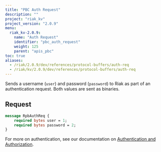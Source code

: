 ```yaml
---
title: "PBC Auth Request"
description: ""
project: "riak_kv"
project_version: "2.0.9"
menu:
  riak_kv-2.0.9:
    name: "Auth Request"
    identifier: "pbc_auth_request"
    weight: 125
    parent: "apis_pbc"
toc: true
aliases:
  - /riak/2.0.9/dev/references/protocol-buffers/auth-req
  - /riak/kv/2.0.9/dev/references/protocol-buffers/auth-req
---
```


Sends a username (`user`) and password (`password`) to Riak as part of
an authentication request. Both values are sent as binaries.

## Request

```protobuf
message RpbAuthReq {
    required bytes user = 1;
    required bytes password = 2;
}
```

For more on authentication, see our documentation on [Authentication and Authorization](/riak/kv/2.0.9/using/security/basics).
